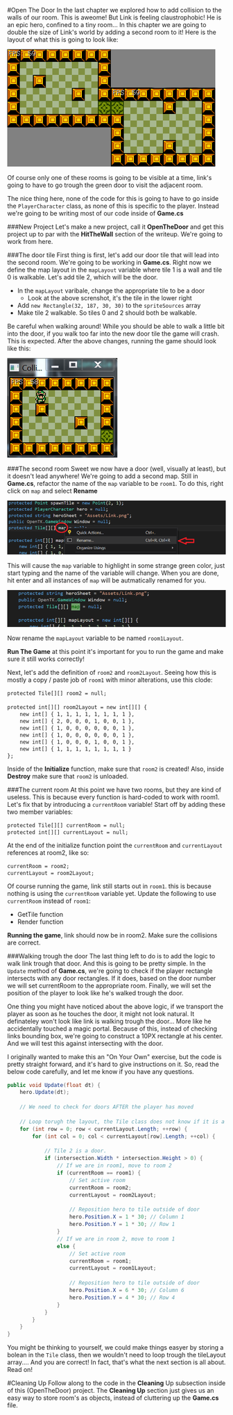 #Open The Door
In the last chapter we explored how to add collision to the walls of our room. This is aweome! But Link is feeling claustrophobic! He is an epic hero, confined to a tiny room... In this chapter we are going to double the size of Link's world by adding a second room to it! Here is the layout of what this is going to look like:

![ROOMS](Images/multiroom.png)

Of course only one of these rooms is going to be visible at a time, link's going to have to go trough the green door to visit the adjacent room. 

The nice thing here, none of the code for this is going to have to go inside the ```PlayerCharacter``` class, as none of this is specific to the player. Instead we're going to be writing most of our code inside of **Game.cs**

###New Project
Let's make a new project, call it **OpenTheDoor** and get this project up to par with the **HitTheWall** section of the writeup. We're going to work from here.

###The door tile
First thing is first, let's add our door tile that will lead into the second room. We're going to be working in **Game.cs**. Right now we define the map layout in the ```mapLayout``` variable where tile 1 is a wall and tile 0 is walkable. Let's add tile 2, which will be the door. 

* In the ```mapLayout``` varibale, change the appropriate tile to be a door
  * Look at the above screnshot, it's the tile in the lower right
* Add ```new Rectangle(32, 187, 30, 30)``` to the ```spriteSources``` array
* Make tile 2 walkable. So tiles 0 and 2 should both be walkable.

Be careful when walking around! While you should be able to walk a little bit into the door, if you walk too far into the new door tile the game will crash. This is expected. After the above changes, running the game should look like this:

![DOOR1](Images/door1.PNG)

###The second room
Sweet we now have a door (well, visually at least), but it doesn't lead anywhere! We're going to add a second map. Still in **Game.cs**, refactor the name of the ```map``` variable to be ```room1```. To do this, right click on ```map``` and select **Rename**

![RENAME](Images/rename_map.png)

This will cause the ```map``` variable to highlight in some strange green color, just start typing and the name of the variable will change. When you are done, hit enter and all instances of ```map``` will be autmatically renamed for you.

![GREEN](Images/green_map.PNG)

Now rename the ```mapLayout``` variable to be named ```room1Layout```. 

**Run The Game** at this point it's important for you to run the game and make sure it still works correctly!

Next, let's add the definition of ```room2``` and ```room2Layout```. Seeing how this is mostly a copy / paste job of ```room1``` with minor alterations, use this clode:

```
protected Tile[][] room2 = null;

protected int[][] room2Layout = new int[][] {
    new int[] { 1, 1, 1, 1, 1, 1, 1, 1 },
    new int[] { 2, 0, 0, 0, 1, 0, 0, 1 },
    new int[] { 1, 0, 0, 0, 0, 0, 0, 1 },
    new int[] { 1, 0, 0, 0, 0, 0, 0, 1 },
    new int[] { 1, 0, 0, 0, 1, 0, 0, 1 },
    new int[] { 1, 1, 1, 1, 1, 1, 1, 1 }
};
```

Inside of the **Initialize** function, make sure that ```room2``` is created! Also, inside **Destroy** make sure that ```room2``` is unloaded.

###The current room
At this point we have two rooms, but they are kind of useless. This is because every function is hard-coded to work with room1. Let's fix that by introducing a ```currentRoom``` variable! Start off by adding these two member variables:

```
protected Tile[][] currentRoom = null;
protected int[][] currentLayout = null;
```

At the end of the initialize function point the ```currentRoom``` and ```currentLayout``` references at room2, like so:

```
currentRoom = room2;
currentLayout = room2Layout;
```

Of course running the game, link still starts out in ```room1```. this is because nothing is using the ```currentRoom``` variable yet. Update the following to use ```currentRoom``` instead of ```room1```:

* GetTile function
* Render function

**Running the game**, link should now be in room2. Make sure the collisions are correct.

###Walking trough the door
The last thing left to do is to add the logic to walk link trough that door. And this is going to be pretty simple. In the ```Update``` method of **Game.cs**, we're going to check if the player rectangle intersects with any door rectangles. If it does, based on the door number we will set currentRoom to the appropriate room. Finally, we will set the position of the player to look like he's walked trough the door.

One thing you might have noticed about the above logic, if we transport the player as soon as he touches the door, it might not look natural. It definateley won't look like link is walking trough the door... More like he accidentally touched a magic portal. Because of this, instead of checking links bounding box, we're going to construct a 10PX rectangle at his center. And we will test this against intersecting with the door.

I originally wanted to make this an "On Your Own" exercise, but the code is pretty straight forward, and it's hard to give instructions on it. So, read the below code carefully, and let me know if you have any questions.

```cs
public void Update(float dt) {
    hero.Update(dt);
    
    // We need to check for doors AFTER the player has moved
    
    // Loop torugh the layout, the Tile class does not know if it is a door or not.
    for (int row = 0; row < currentLayout.Length; ++row) {
        for (int col = 0; col < currentLayout[row].Length; ++col) {
        
            // Tile 2 is a door.
            if (intersection.Width * intersection.Height > 0) {
                // If we are in room1, move to room 2
                if (currentRoom == room1) {
                    // Set active room
                    currentRoom = room2;
                    currentLayout = room2Layout;

                    // Reposition hero to tile outside of door
                    hero.Position.X = 1 * 30; // Column 1
                    hero.Position.Y = 1 * 30; // Row 1
                }
                // If we are in room 2, move to room 1
                else {
                    // Set active room
                    currentRoom = room1;
                    currentLayout = room1Layout;

                    // Reposition hero to tile outside of door
                    hero.Position.X = 6 * 30; // Column 6
                    hero.Position.Y = 4 * 30; // Row 4
                }
            }
        }
    }
}
```

You might be thinking to yourself, we could make things easyer by storing a bolean in the ```Tile``` class, then we wouldn't need to loop trough the tileLayout array.... And you are correct! In fact, that's what the next section is all about. Read on!

#Cleaning Up
Follow along to the code in the **Cleaning** Up subsection inside of this (OpenTheDoor) project. The **Cleaning Up** section just gives us an easy way to store room's as objects, instead of cluttering up the **Game.cs** file.